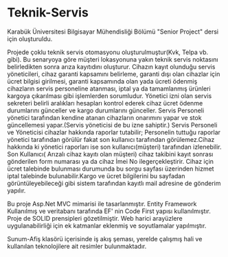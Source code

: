 # Teknik-Servis
Karabük Üniversitesi Bilgisayar Mühendisliği Bölümü "Senior Project" dersi için oluşturuldu.

Projede çoklu teknik servis otomasyonu oluşturulmuştur(Kvk, Telpa vb. gibi). Bu senaryoya göre müşteri lokasyonuna yakın teknik servis noktasını belirledikten sonra arıza kayıtıdını oluşturur.
Cihazın kayıt olunduğu servis yöneticileri, cihaz garanti kapsamını belirleme, garanti dışı olan cihazlar için ücret bilgisi girilmesi, garanti kapsamında olan yada ücreti ödenmiş cihazların servis personeline atanması, iptal ya da tamamlanmış ürünleri kargoya çıkarılması gibi işlemlerden sorumludur.
Yönetici izni olan servis sekreteri belirli aralıkları hesapları kontrol ederek cihaz ücret ödenme durumlarını günceller ve kargo durumlarını günceller.
Servis Personeli yönetici tarafından kendine atanan cihazların onarımını yapar ve stok güncellemesi yapar.(Servis yöneticisi de bu izne sahiptir.)
Servis Personeli ve Yöneticisi cihazlar hakkında raporlar tutabilir; Personelin tuttuğu raporlar yönetici tarafından görülür fakat son kullanıcı tarafından görülemez.Cihaz hakkında ki yönetici raporları ise son kullanıcı(müşteri) tarafından izlenebilir.
Son Kullanıcı( Arızalı cihaz kayıtı olan müşteri) cihaz takibini kayıt sonrası gönderilen form numarası  ya da cihaz İmei No ilegerçekleştirir. Cihaz için ücret talebinde bulunması durumunda bu sorgu sayfası üzerinden hizmet iptal talebinde bulunabilir.Kargo ve ücret bilgilerini bu sayfadan görüntüleyebileceği gibi sistem tarafından kayıtlı mail adresine de gönderim yapılır.

Bu proje Asp.Net MVC mimarisi ile tasarlanmıştır. Entity Framework Kullanılmış ve veritabanı tarafında EF' nin Code First yapısı kullanılmıştır. Proje de SOLID prensipleri gözetilmiştir. Web harici arayüzlere uygulanabilirliği için ek katmanlar eklenmiş ve soyutlamalar yapılmıştır.

Sunum-Afiş klasörü içerisinde iş akış şeması, yerelde çalışmış hali ve kullanılan teknolojilere ait resimler bulunmaktadır.
